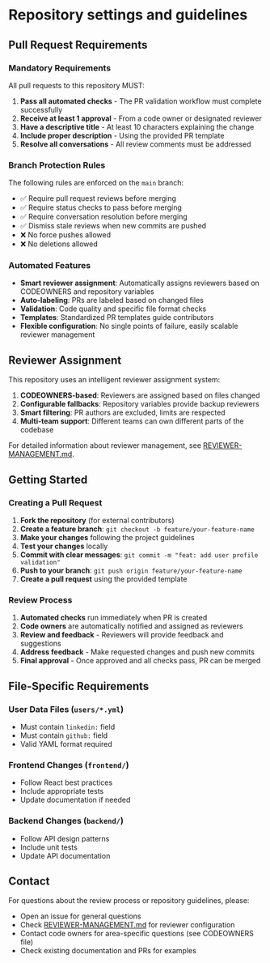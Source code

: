 # Repository settings and guidelines

## Pull Request Requirements

### Mandatory Requirements
All pull requests to this repository MUST:

1. **Pass all automated checks** - The PR validation workflow must complete successfully
2. **Receive at least 1 approval** - From a code owner or designated reviewer
3. **Have a descriptive title** - At least 10 characters explaining the change
4. **Include proper description** - Using the provided PR template
5. **Resolve all conversations** - All review comments must be addressed

### Branch Protection Rules
The following rules are enforced on the `main` branch:
- ✅ Require pull request reviews before merging
- ✅ Require status checks to pass before merging
- ✅ Require conversation resolution before merging
- ✅ Dismiss stale reviews when new commits are pushed
- ❌ No force pushes allowed
- ❌ No deletions allowed

### Automated Features
- **Smart reviewer assignment**: Automatically assigns reviewers based on CODEOWNERS and repository variables
- **Auto-labeling**: PRs are labeled based on changed files
- **Validation**: Code quality and specific file format checks
- **Templates**: Standardized PR templates guide contributors
- **Flexible configuration**: No single points of failure, easily scalable reviewer management

## Reviewer Assignment

This repository uses an intelligent reviewer assignment system:

1. **CODEOWNERS-based**: Reviewers are assigned based on files changed
2. **Configurable fallbacks**: Repository variables provide backup reviewers
3. **Smart filtering**: PR authors are excluded, limits are respected
4. **Multi-team support**: Different teams can own different parts of the codebase

For detailed information about reviewer management, see [REVIEWER-MANAGEMENT.md](REVIEWER-MANAGEMENT.md).

## Getting Started

### Creating a Pull Request

1. **Fork the repository** (for external contributors)
2. **Create a feature branch**: `git checkout -b feature/your-feature-name`
3. **Make your changes** following the project guidelines
4. **Test your changes** locally
5. **Commit with clear messages**: `git commit -m "feat: add user profile validation"`
6. **Push to your branch**: `git push origin feature/your-feature-name`
7. **Create a pull request** using the provided template

### Review Process

1. **Automated checks** run immediately when PR is created
2. **Code owners** are automatically notified and assigned as reviewers
3. **Review and feedback** - Reviewers will provide feedback and suggestions
4. **Address feedback** - Make requested changes and push new commits
5. **Final approval** - Once approved and all checks pass, PR can be merged

## File-Specific Requirements

### User Data Files (`users/*.yml`)
- Must contain `linkedin:` field
- Must contain `github:` field
- Valid YAML format required

### Frontend Changes (`frontend/`)
- Follow React best practices
- Include appropriate tests
- Update documentation if needed

### Backend Changes (`backend/`)
- Follow API design patterns
- Include unit tests
- Update API documentation

## Contact

For questions about the review process or repository guidelines, please:
- Open an issue for general questions
- Check [REVIEWER-MANAGEMENT.md](REVIEWER-MANAGEMENT.md) for reviewer configuration
- Contact code owners for area-specific questions (see CODEOWNERS file)
- Check existing documentation and PRs for examples
